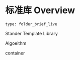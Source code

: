 # 标准库 Overview
 
```ccard
type: folder_brief_live
```
 Stander Template Library

Algoeithm

container
